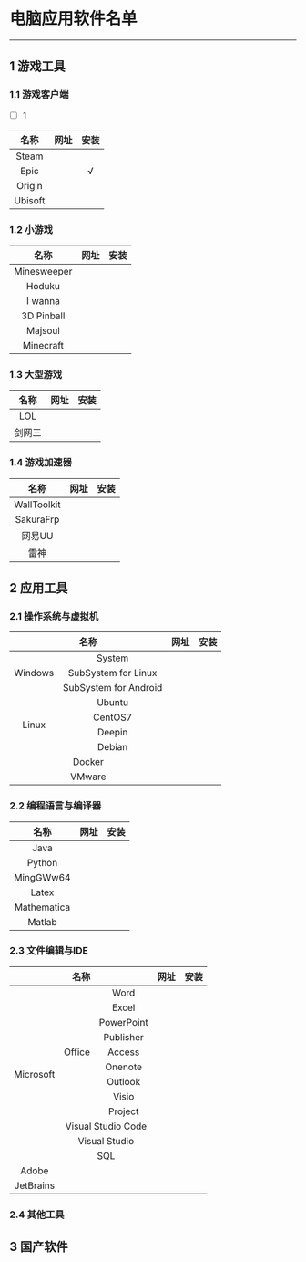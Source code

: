 # 电脑应用软件名单

---

## 1 游戏工具

### 1.1 游戏客户端

- [ ] 1

|名称|网址|安装|
|:-:|:-:|:-:|
|Steam|||
|Epic||√|
|Origin|||
|Ubisoft|||

### 1.2 小游戏

|名称|网址|安装|
|:-:|:-:|:-:|
|Minesweeper|||
|Hoduku|||
|I wanna|||
|3D Pinball|||
|Majsoul|||
|Minecraft|||

### 1.3 大型游戏

|名称|网址|安装|
|:-:|:-:|:-:|
|LOL|||
|剑网三|||

### 1.4 游戏加速器

|名称|网址|安装|
|:-:|:-:|:-:|
|WallToolkit|||
|SakuraFrp|||
|网易UU|||
|雷神|||

## 2 应用工具

### 2.1 操作系统与虚拟机

<table>
    <thead>
        <tr>
            <th colspan="2">名称</th>
            <th>网址</th>
            <th>安装</th>
        </tr>
    </thead>
    <tbody align="center">
        <tr>
            <td rowspan="3">Windows</td>
            <td>System</td>
            <td></td>
            <td></td>
        </tr>
        <tr>
            <td>SubSystem for Linux</td>
            <td></td>
            <td></td>
        </tr>
        <tr>
            <td>SubSystem for Android</td>
            <td></td>
            <td></td>
        </tr>
        <tr>
            <td rowspan="4">Linux</td>
            <td>Ubuntu</td>
            <td></td>
            <td></td>
        </tr>
        <tr>
            <td>CentOS7</td>
            <td></td>
            <td></td>
        </tr>
        <tr>
            <td>Deepin</td>
            <td></td>
            <td></td>
        </tr>
        <tr>
            <td>Debian</td>
            <td></td>
            <td></td>
        </tr>
        <tr>
            <td colspan="2">Docker</td>
            <td></td>
            <td></td>
        </tr>
        <tr>
            <td colspan="2">VMware</td>
            <td></td>
            <td></td>
        </tr>
    </tbody>
</table>

### 2.2 编程语言与编译器

|名称|网址|安装|
|:-:|:-:|:-:|
|Java|||
|Python|||
|MingGWw64|||
|Latex|||
|Mathematica|||
|Matlab|||

### 2.3 文件编辑与IDE

<table>
    <thead>
        <tr>
            <th colspan="3">名称</th>
            <th>网址</th>
            <th>安装</th>
        </tr>
    </thead>
    <tbody align="center">
        <tr>
            <td rowspan="12">Microsoft</td>
            <td rowspan="9">Office</td>
            <td>Word</td>
            <td></td>
            <td></td>
        </tr>
        <tr>
            <td>Excel</td>
            <td></td>
            <td></td>
        </tr>
        <tr>
            <td>PowerPoint</td>
            <td></td>
            <td></td>
        </tr>
        <tr>
            <td>Publisher</td>
            <td></td>
            <td></td>
        </tr>
        <tr>
            <td>Access</td>
            <td></td>
            <td></td>
        </tr>
        <tr>
            <td>Onenote</td>
            <td></td>
            <td></td>
        </tr>
        <tr>
            <td>Outlook</td>
            <td></td>
            <td></td>
        </tr>
        <tr>
            <td>Visio</td>
            <td></td>
            <td></td>
        </tr>
        <tr>
            <td>Project</td>
            <td></td>
            <td></td>
        </tr>
        <tr>
            <td colspan="2">Visual Studio Code</td>
            <td></td>
            <td></td>
        </tr>
        <tr>
            <td colspan="2">Visual Studio</td>
            <td></td>
            <td></td>
        </tr>
        <tr>
            <td colspan="2">SQL</td>
            <td></td>
            <td></td>
        </tr>
        <tr>
            <td>Adobe</td>
        </tr>
        <tr>
            <td>JetBrains</td>
        </tr>
    </tbody>
</table>

### 2.4 其他工具



## 3 国产软件

